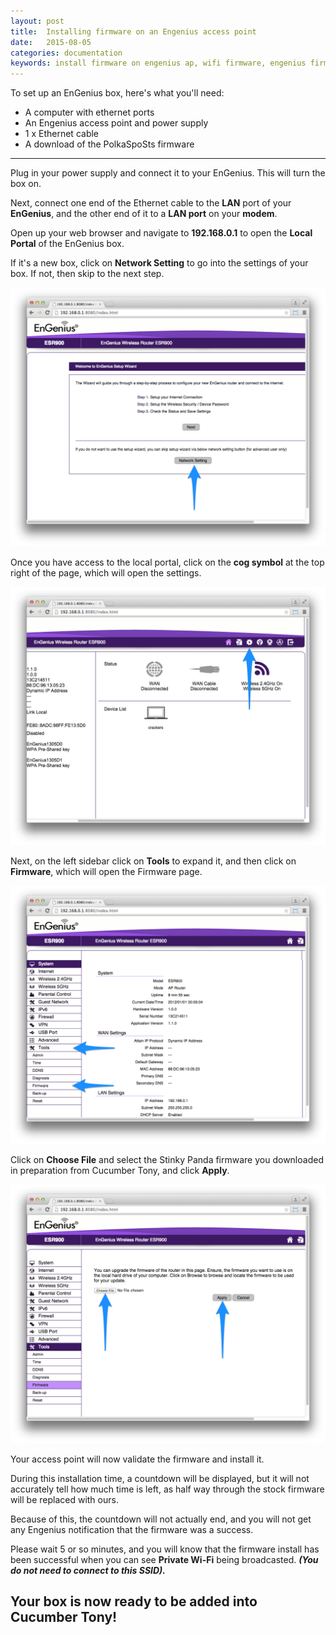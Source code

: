 ```yaml
---
layout: post
title:  Installing firmware on an Engenius access point
date:   2015-08-05
categories: documentation
keywords: install firmware on engenius ap, wifi firmware, engenius firmware update
---
```


To set up an EnGenius box, here's what you'll need:

<ul>
<li>A computer with ethernet ports</li>
<li>An Engenius access point and power supply</li>
<li>1 x Ethernet cable</li>
<li>A download of the PolkaSpoSts firmware</li>
</ul>

<hr>

Plug in your power supply and connect it to your EnGenius. This will turn the box on.

Next, connect one end of the Ethernet cable to the <b>LAN</b> port of your <b>EnGenius</b>, and the other end of it to a <b>LAN port</b> on your <b>modem</b>.

Open up your web browser and navigate to <b>192.168.0.1</b> to open the <b>Local Portal</b> of the EnGenius box.

If it's a new box, click on <b>Network Setting</b> to go into the settings of your box. If not, then skip to the next step.

<div class="text-center">
<img src="/images/community/tutorials/engenius-flash/network-setting.png">
</div>

Once you have access to the local portal, click on the <b>cog symbol</b> at the top right of the page, which will open the settings.

<div class="text-center">
<img src="/images/community/tutorials/engenius-flash/engenius-cog.png">
</div>

Next, on the left sidebar click on <b>Tools</b> to expand it, and then click on <b>Firmware</b>, which will open the Firmware page.

<div class="text-center">
<img src="/images/community/tutorials/engenius-flash/tools-firmware.png">
</div>

Click on <B>Choose File</b> and select the Stinky Panda firmware you downloaded in preparation from Cucumber Tony, and click <b>Apply</b>.

<div class="text-center">
<img src="/images/community/tutorials/engenius-flash/upload-firmware.png">
</div>

Your access point will now validate the firmware and install it.

During this installation time, a countdown will be displayed, but it will not accurately tell how much time is left, as half way through the stock firmware will be replaced with ours.

Because of this, the countdown will not actually end, and you will not get any Engenius notification that the firmware was a success.

Please wait 5 or so minutes, and you will know that the firmware install has been successful when you can see <b>__Private Wi-Fi__</b> being broadcasted. <b><i>(You do not need to connect to this SSID).</i></b>

<h2>Your box is now ready to be added into Cucumber Tony!</h2>


